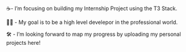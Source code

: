 ☕️- I’m focusing on building my Internship Project using the T3 Stack.

👨‍🎓 - My goal is to be a high level develepor in the professional world.

🛠 - I’m looking forward to map my progress by uploading my personal projects here!


<!---
MoYusuf1/MoYusuf1 is a ✨ special ✨ repository because its `README.md` (this file) appears on your GitHub profile.
You can click the Preview link to take a look at your changes.
--->
